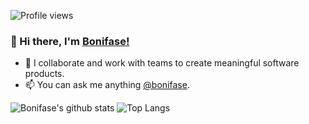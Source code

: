 
![Profile views](https://gpvc.arturio.dev/bonifase)

### 👋 Hi there, I'm [Bonifase!](https://bonifase.github.io)

- 👯 I collaborate and work with teams to create meaningful software products.
- 📫 You can ask me anything [@bonifase](https://curiouscat.qa/boni_orwa/).

![Bonifase's github stats](https://github-readme-stats.vercel.app/api?username=bonifase&count_private=true&theme=algolia&show_icons=true&hide_title=false&hide_border=true&line_height=28&text_color=fff&icon_color=fff)
![Top Langs](https://github-readme-stats.vercel.app/api/top-langs/?username=bonifase&langs_count=10&layout=compact&theme=algolia&hide_title=false&hide_border=true&line_height=18&text_color=fff&icon_color=fff)
